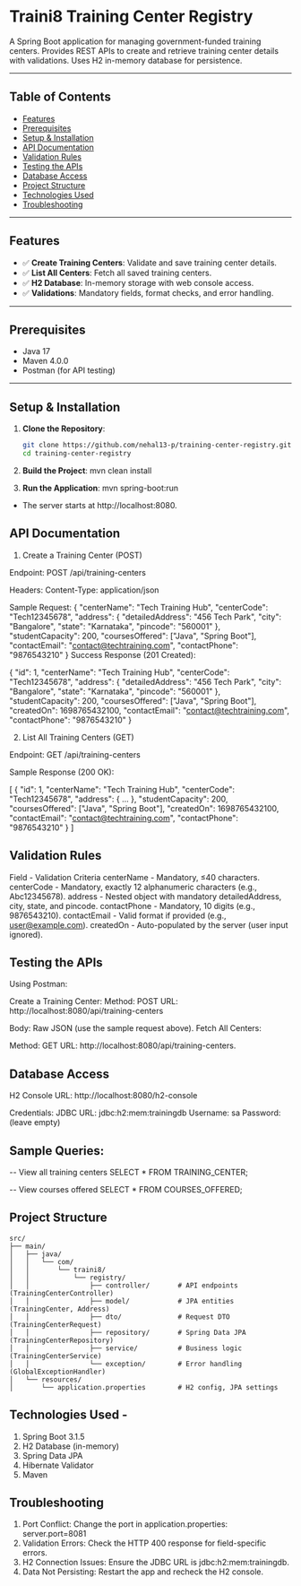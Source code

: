 # Traini8 Training Center Registry

A Spring Boot application for managing government-funded training centers. Provides REST APIs to create and retrieve training center details with validations. Uses H2 in-memory database for persistence.

---

## Table of Contents
- [Features](#features)
- [Prerequisites](#prerequisites)
- [Setup & Installation](#setup--installation)
- [API Documentation](#api-documentation)
- [Validation Rules](#validation-rules)
- [Testing the APIs](#testing-the-apis)
- [Database Access](#database-access)
- [Project Structure](#project-structure)
- [Technologies Used](#technologies-used)
- [Troubleshooting](#troubleshooting)

---

## Features
- ✅ **Create Training Centers**: Validate and save training center details.
- ✅ **List All Centers**: Fetch all saved training centers.
- ✅ **H2 Database**: In-memory storage with web console access.
- ✅ **Validations**: Mandatory fields, format checks, and error handling.

---

## Prerequisites
- Java 17
- Maven 4.0.0
- Postman (for API testing)

---

## Setup & Installation

1. **Clone the Repository**:
   ```bash
   git clone https://github.com/nehal13-p/training-center-registry.git
   cd training-center-registry

2. **Build the Project**:
mvn clean install

3. **Run the Application**:
mvn spring-boot:run
- The server starts at http://localhost:8080.

## API Documentation
1. Create a Training Center (POST)

Endpoint: POST /api/training-centers

Headers:
Content-Type: application/json

Sample Request:
{
  "centerName": "Tech Training Hub",
  "centerCode": "Tech12345678",
  "address": {
    "detailedAddress": "456 Tech Park",
    "city": "Bangalore",
    "state": "Karnataka",
    "pincode": "560001"
  },
  "studentCapacity": 200,
  "coursesOffered": ["Java", "Spring Boot"],
  "contactEmail": "contact@techtraining.com",
  "contactPhone": "9876543210"
}
Success Response (201 Created):


{
  "id": 1,
  "centerName": "Tech Training Hub",
  "centerCode": "Tech12345678",
  "address": {
    "detailedAddress": "456 Tech Park",
    "city": "Bangalore",
    "state": "Karnataka",
    "pincode": "560001"
  },
  "studentCapacity": 200,
  "coursesOffered": ["Java", "Spring Boot"],
  "createdOn": 1698765432100,
  "contactEmail": "contact@techtraining.com",
  "contactPhone": "9876543210"
}


2. List All Training Centers (GET)

Endpoint: GET /api/training-centers

Sample Response (200 OK):

[
  {
    "id": 1,
    "centerName": "Tech Training Hub",
    "centerCode": "Tech12345678",
    "address": { ... },
    "studentCapacity": 200,
    "coursesOffered": ["Java", "Spring Boot"],
    "createdOn": 1698765432100,
    "contactEmail": "contact@techtraining.com",
    "contactPhone": "9876543210"
  }
]

## Validation Rules
Field - Validation Criteria
centerName - Mandatory, ≤40 characters.
centerCode - Mandatory, exactly 12 alphanumeric characters (e.g., Abc12345678).
address - Nested object with mandatory detailedAddress, city, state, and pincode.
contactPhone - Mandatory, 10 digits (e.g., 9876543210).
contactEmail - Valid format if provided (e.g., user@example.com).
createdOn - Auto-populated by the server (user input ignored).

## Testing the APIs

Using Postman:

Create a Training Center:
Method: POST
URL: http://localhost:8080/api/training-centers

Body: Raw JSON (use the sample request above).
Fetch All Centers:

Method: GET
URL: http://localhost:8080/api/training-centers.

## Database Access
H2 Console URL: http://localhost:8080/h2-console

Credentials:
JDBC URL: jdbc:h2:mem:trainingdb
Username: sa
Password: (leave empty)

## Sample Queries:

-- View all training centers
SELECT * FROM TRAINING_CENTER;

-- View courses offered
SELECT * FROM COURSES_OFFERED;


## Project Structure
```
src/
├── main/
│   ├── java/
│   │   └── com/
│   │       └── traini8/
│   │           └── registry/
│   │               ├── controller/       # API endpoints (TrainingCenterController)
│   │               ├── model/            # JPA entities (TrainingCenter, Address)
│   │               ├── dto/              # Request DTO (TrainingCenterRequest)
│   │               ├── repository/       # Spring Data JPA (TrainingCenterRepository)
│   │               ├── service/          # Business logic (TrainingCenterService)
│   │               └── exception/        # Error handling (GlobalExceptionHandler)
│   └── resources/
│       └── application.properties        # H2 config, JPA settings
```

## Technologies Used -

1. Spring Boot 3.1.5
2. H2 Database (in-memory)
3. Spring Data JPA
4. Hibernate Validator
5. Maven

## Troubleshooting
1. Port Conflict: Change the port in application.properties:
server.port=8081
2. Validation Errors: Check the HTTP 400 response for field-specific errors.
3. H2 Connection Issues: Ensure the JDBC URL is jdbc:h2:mem:trainingdb.
4. Data Not Persisting: Restart the app and recheck the H2 console.